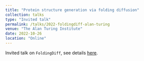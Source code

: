 ```yaml
---
title: "Protein structure generation via folding diffusion"
collection: talks
type: "Invited talk"
permalink: /talks/2022-foldingdiff-alan-turing
venue: "The Alan Turing Institute"
date: 2022-10-26
location: "Online"
---
```


Invited talk on `FoldingDiff`, see details [here](https://www.datasig.ac.uk/event/kevin-wu-2022-10-26).
